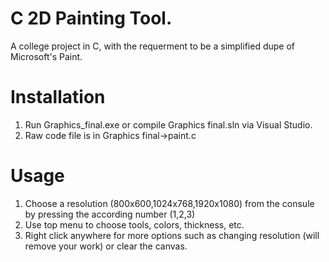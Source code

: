 # C 2D Painting Tool.

A college project in C, with the requerment to be a simplified dupe of Microsoft's Paint.

# Installation

1. Run Graphics_final.exe or compile Graphics final.sln via Visual Studio.
2. Raw code file is in Graphics final->paint.c

# Usage
 
1. Choose a resolution (800x600,1024x768,1920x1080) from the consule by pressing the according number (1,2,3)
2. Use top menu to choose tools, colors, thickness, etc.
3. Right click anywhere for more options such as changing resolution (will remove your work) or clear the canvas.